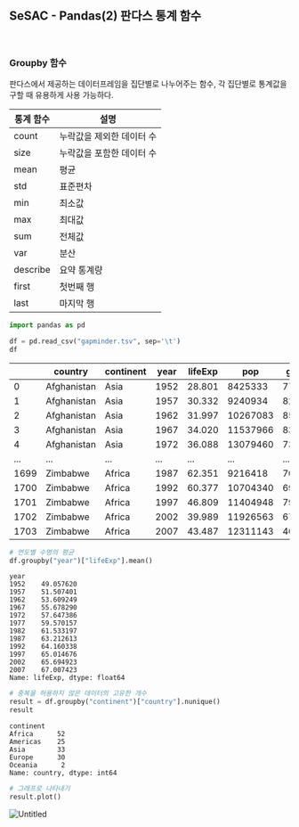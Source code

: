## SeSAC - Pandas(2) 판다스 통계 함수

<br>

### Groupby 함수

판다스에서 제공하는 데이터프레임을 집단별로 나누어주는 함수, 각 집단별로 통계값을 구할 때 유용하게 사용 가능하다.

| 통계 함수 | 설명 |
| --- | --- |
| count | 누락값을 제외한 데이터 수 |
| size | 누락값을 포함한 데이터 수 |
| mean | 평균 |
| std | 표준편차 |
| min | 최소값 |
| max | 최대값 |
| sum | 전체값 |
| var | 분산 |
| describe | 요약 통계량 |
| first | 첫번째 행 |
| last | 마지막 행 |

```python
import pandas as pd

df = pd.read_csv("gapminder.tsv", sep='\t')
df
```

|  | country | continent | year | lifeExp | pop | gdpPercap |
| --- | --- | --- | --- | --- | --- | --- |
| 0 | Afghanistan | Asia | 1952 | 28.801 | 8425333 | 779.445314 |
| 1 | Afghanistan | Asia | 1957 | 30.332 | 9240934 | 820.853030 |
| 2 | Afghanistan | Asia | 1962 | 31.997 | 10267083 | 853.100710 |
| 3 | Afghanistan | Asia | 1967 | 34.020 | 11537966 | 836.197138 |
| 4 | Afghanistan | Asia | 1972 | 36.088 | 13079460 | 739.981106 |
| ... | ... | ... | ... | ... | ... | ... |
| 1699 | Zimbabwe | Africa | 1987 | 62.351 | 9216418 | 706.157306 |
| 1700 | Zimbabwe | Africa | 1992 | 60.377 | 10704340 | 693.420786 |
| 1701 | Zimbabwe | Africa | 1997 | 46.809 | 11404948 | 792.449960 |
| 1702 | Zimbabwe | Africa | 2002 | 39.989 | 11926563 | 672.038623 |
| 1703 | Zimbabwe | Africa | 2007 | 43.487 | 12311143 | 469.709298 |

```python
# 연도별 수명의 평균
df.groupby("year")["lifeExp"].mean()
```

```
year
1952    49.057620
1957    51.507401
1962    53.609249
1967    55.678290
1972    57.647386
1977    59.570157
1982    61.533197
1987    63.212613
1992    64.160338
1997    65.014676
2002    65.694923
2007    67.007423
Name: lifeExp, dtype: float64
```

```python
# 중복을 허용하지 않은 데이터의 고유한 개수
result = df.groupby("continent")["country"].nunique()
result
```

```
continent
Africa      52
Americas    25
Asia        33
Europe      30
Oceania      2
Name: country, dtype: int64
```

```python
# 그래프로 나타내기
result.plot()
```

![Untitled](https://github.com/kimbap918/TIL/assets/75712723/f5c970d8-e1ce-40d2-8f9e-0584259b2410)
